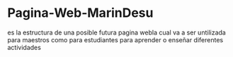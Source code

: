 # Pagina-Web-MarinDesu
es la estructura de una posible futura pagina  webla cual va a ser untilizada para maestros como para estudiantes para aprender o enseñar diferentes actividades
